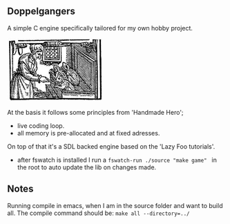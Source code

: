 
Doppelgangers
-------------

A simple C engine specifically tailored for my own hobby project.



![Alt text](/resources/familiars.jpg?raw=true "Witch and her familiars")



At the basis it follows some principles from 'Handmade Hero';
- live coding loop.
- all memory is pre-allocated and at fixed adresses.

On top of that it's a SDL backed engine based on the 'Lazy Foo tutorials'.


- after fswatch is installed I run a `fswatch-run ./source "make game" ` in the root to auto update the lib on changes made.

Notes
-----

Running compile in emacs, when I am in the source folder and want to build all. The compile command should be:
`make all --directory=../`
